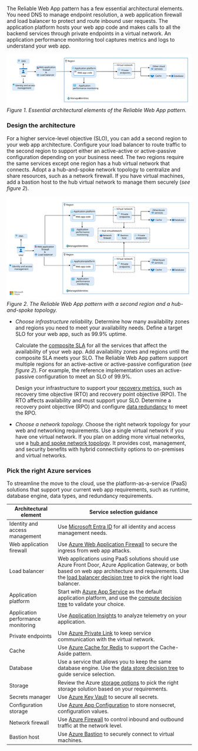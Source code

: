 The Reliable Web App pattern has a few essential architectural elements. You need DNS to manage endpoint resolution, a web application firewall and load balancer to protect and route inbound user requests. The application platform hosts your web app code and makes calls to all the backend services through private endpoints in a virtual network. An application performance monitoring tool captures metrics and logs to understand your web app.

[![Diagram showing the Essential architectural elements of the Reliable Web App pattern.](../../../_images/reliable-web-app-architecture.svg)](../../../_images/reliable-web-app-architecture.svg#lightbox)
*Figure 1. Essential architectural elements of the Reliable Web App pattern.*

### Design the architecture

 For a higher service-level objective (SLO), you can add a second region to your web app architecture. Configure your load balancer to route traffic to the second region to support either an active-active or active-passive configuration depending on your business need. The two regions require the same services except one region has a hub virtual network that connects. Adopt a a hub-and-spoke network topology to centralize and share resources, such as a network firewall. If you have virtual machines, add a bastion host to the hub virtual network to manage them securely (*see figure 2*).

[![Diagram showing the aReliable Web App pattern with a second region and a hub-and-spoke topology.](../../../_images/reliable-web-app-architecture-plus-optional.svg)](../../../_images/reliable-web-app-architecture-plus-optional.svg#lightbox) *Figure 2. The Reliable Web App pattern with a second region and a hub-and-spoke topology.*

- *Choose infrastructure reliability.* Determine how many availability zones and regions you need to meet your availability needs. Define a target SLO for your web app, such as 99.9% uptime.

    Calculate the [composite SLA](/azure/well-architected/reliability/metrics#slos-and-slas) for all the services that affect the availability of your web app. Add availability zones and regions until the composite SLA meets your SLO. The Reliable Web App pattern support multiple regions for an active-active or active-passive configuration (*see figure 2*). For example, the reference implementation uses an active-passive configuration to meet an SLO of 99.9%.

    Design your infrastructure to support your [recovery metrics](/azure/well-architected/reliability/metrics#recovery-metrics), such as recovery time objective (RTO) and recovery point objective (RPO). The RTO affects availability and must support your SLO. Determine a recovery point objective (RPO) and configure [data redundancy](/azure/well-architected/reliability/redundancy#data-resources) to meet the RPO.

- *Choose a network topology.* Choose the right network topology for your web and networking requirements. Use a single virtual network if you have one virtual network. If you plan on adding more virtual networks, use a [hub and spoke network topology](/azure/cloud-adoption-framework/ready/azure-best-practices/hub-spoke-network-topology). It provides cost, management, and security benefits with hybrid connectivity options to on-premises and virtual networks.

### Pick the right Azure services

To streamline the move to the cloud, use the platform-as-a-service (PaaS) solutions that support your current web app requirements, such as runtime, database engine, data types, and redundancy requirements.

| Architectural element | Service selection guidance |
| --- | --- |
| Identity and access management | Use [Microsoft Entra ID](/entra/identity/enterprise-apps/migration-resources) for all identity and access management needs. |
| Web application firewall | Use [Azure Web Application Firewall](/azure/web-application-firewall/overview) to secure the ingress from web app attacks. |
| Load balancer | Web applications using PaaS solutions should use Azure Front Door, Azure Application Gateway, or both based on web app architecture and requirements. Use the [load balancer decision tree](/azure/architecture/guide/technology-choices/load-balancing-overview#decision-tree-for-load-balancing-in-azure) to pick the right load balancer. |
| Application platform | Start with [Azure App Service](/azure/app-service/overview) as the default application platform, and use the [compute decision tree](/azure/architecture/guide/technology-choices/compute-decision-tree) to validate your choice. |
| Application performance monitoring | Use [Application Insights](/azure/azure-monitor/app/app-insights-overview) to analyze telemetry on your application. |
| Private endpoints | Use [Azure Private Link](/azure/private-link/private-link-overview) to keep service communication with the virtual network. |
| Cache | Use [Azure Cache for Redis](/azure/azure-cache-for-redis/cache-overview) to support the Cache-Aside pattern. |
| Database | Use a service that allows you to keep the same database engine. Use the [data store decision tree](/azure/architecture/guide/technology-choices/data-store-decision-tree) to guide service selection. |
| Storage | Review the Azure [storage options](/azure/architecture/guide/technology-choices/storage-options) to pick the right storage solution based on your requirements. |
| Secrets manager | Use [Azure Key Vault](/azure/key-vault/general/overview) to secure all secrets. |
| Configuration storage | Use [Azure App Configuration](/azure/azure-app-configuration/overview) to store nonsecret, configuration values. |
| Network firewall | Use [Azure Firewall](/azure/firewall/overview) to control inbound and outbound traffic at the network level. |
| Bastion host | Use [Azure Bastion](/azure/bastion/bastion-overview) to securely connect to virtual machines. |

